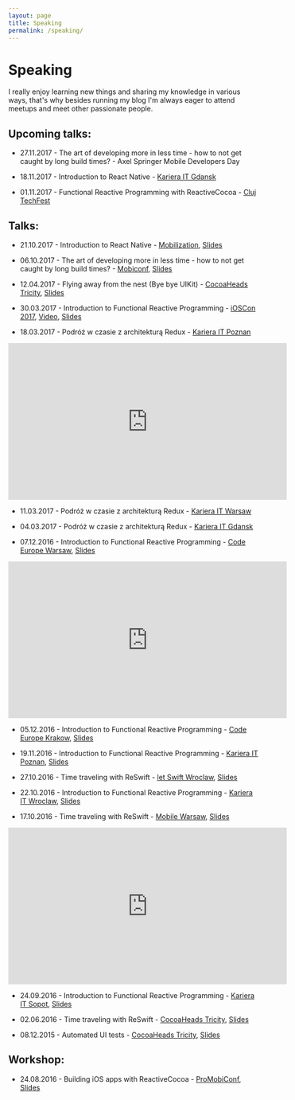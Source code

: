 ```yaml
---
layout: page
title: Speaking
permalink: /speaking/
---
```


Speaking
===

I really enjoy learning new things and sharing my knowledge in various ways, that's why besides running my blog I'm always eager to attend meetups and meet other passionate people.

Upcoming talks:
---

- 27.11.2017 - The art of developing more in less time - how to not get caught by long build times? - Axel Springer Mobile Developers Day

- 18.11.2017 - Introduction to React Native - [Kariera IT Gdansk](http://careercon.pl/konferencja/kariera-it-gdansk-18-11-2017/)

- 01.11.2017 - Functional Reactive Programming with ReactiveCocoa - [Cluj TechFest](http://cluj.techfest.ro/) 


Talks:
---

- 21.10.2017 - Introduction to React Native - [Mobilization](http://2017.mobilization.pl/), [Slides](https://www.slideshare.net/secret/2FAXVS44FKK83L)  

- 06.10.2017 - The art of developing more in less time - how to not get caught by long build times? - [Mobiconf](https://2017.mobiconf.org/), [Slides](https://www.slideshare.net/secret/4i16nX6azn5RG3)

- 12.04.2017 - Flying away from the nest (Bye bye UIKit) - [CocoaHeads Tricity](https://www.facebook.com/CocoaHeadsTricity/), [Slides](https://speakerdeck.com/eluss/flying-away-from-the-nest-bye-bye-uikit)

- 30.03.2017 - Introduction to Functional Reactive Programming - [iOSCon 2017](https://skillsmatter.com/conferences/8180-ioscon-2017-the-conference-for-ios-and-swift-developers), [Video](https://skillsmatter.com/skillscasts/9545-introduction-to-functional-reactive-programming), [Slides](https://www.slideshare.net/EliaszSawicki/ioscon)

- 18.03.2017 - Podróż w czasie z architekturą Redux - [Kariera IT Poznan](http://careercon.pl/konferencja/kariera-it-poznan-18-03-2017/)

<iframe width="560" height="315" src="https://www.youtube.com/embed/nF4YTkNdZvI" frameborder="0" allowfullscreen></iframe>

- 11.03.2017 - Podróż w czasie z architekturą Redux - [Kariera IT Warsaw](http://careercon.pl/konferencja/kariera-it-warszawa-11-03-2017/)

- 04.03.2017 - Podróż w czasie z architekturą Redux - [Kariera IT Gdansk](http://careercon.pl/konferencja/kariera-it-gdansk-4-03-2017/)

- 07.12.2016 - Introduction to Functional Reactive Programming - [Code Europe Warsaw](https://www.codeeurope.pl/pl), [Slides](http://www.slideshare.net/EliaszSawicki/code-europe)

<iframe width="560" height="315" src="https://www.youtube.com/embed/PWVfK_4EWFk" frameborder="0" allowfullscreen></iframe>

- 05.12.2016 - Introduction to Functional Reactive Programming - [Code Europe Krakow](https://www.codeeurope.pl/pl), [Slides](http://www.slideshare.net/EliaszSawicki/code-europe)

- 19.11.2016 - Introduction to Functional Reactive Programming - [Kariera IT Poznan](http://careercon.pl/), [Slides](http://www.slideshare.net/EliaszSawicki/introduction-to-functional-reactive-programming-poznan)

- 27.10.2016 - Time traveling with ReSwift - [let Swift Wroclaw](https://www.facebook.com/letswiftwroclaw/), [Slides](http://www.slideshare.net/EliaszSawicki/time-traveling-with-reswift)

- 22.10.2016 - Introduction to Functional Reactive Programming - [Kariera IT Wroclaw](http://careercon.pl/), [Slides](http://www.slideshare.net/EliaszSawicki/introduction-to-functional-reactive-programming-67525036)

- 17.10.2016 - Time traveling with ReSwift - [Mobile Warsaw](http://mobile-warsaw.pl/meetup_42.html), [Slides](http://www.slideshare.net/EliaszSawicki/time-traveling-with-reswift)

<iframe width="560" height="315" src="https://www.youtube.com/embed/ODO9a-JLMM0" frameborder="0" allowfullscreen></iframe>

- 24.09.2016 - Introduction to Functional Reactive Programming - [Kariera IT Sopot](http://careercon.pl/), [Slides](http://www.slideshare.net/EliaszSawicki/introduction-to-functional-reactive-programming-67525036)


- 02.06.2016 - Time traveling with ReSwift - [CocoaHeads Tricity](https://www.facebook.com/CocoaHeadsTricity/), [Slides](http://www.slideshare.net/EliaszSawicki/reswift-cocoaheads-tricity)

- 08.12.2015 - Automated UI tests - [CocoaHeads Tricity](https://www.facebook.com/CocoaHeadsTricity/), [Slides](http://www.slideshare.net/EliaszSawicki/calabash-65433265)


Workshop:
---

- 24.08.2016 - Building iOS apps with ReactiveCocoa - [ProMobiConf](http://careercon.pl/), [Slides](http://www.slideshare.net/EliaszSawicki/reactivecocoa-workshop)
